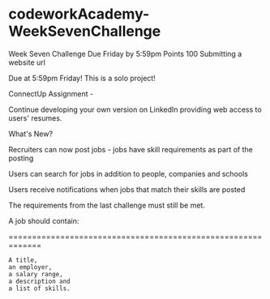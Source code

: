 # codeworkAcademy-WeekSevenChallenge

Week Seven Challenge
Due Friday by 5:59pm Points 100 Submitting a website url

Due at 5:59pm Friday! This is a solo project!

 
ConnectUp Assignment - 

   
Continue developing your own version on LinkedIn providing web access to users' resumes.

What's New?

Recruiters can now post jobs - jobs have skill requirements as part of the posting

Users can search for jobs in addition to people, companies and schools

Users receive notifications when jobs that match their skills are posted

The requirements from the last challenge must still be met.

 

A job should contain:

=============================================================

    A title,
    an employer,
    a salary range,
    a description and
    a list of skills.

